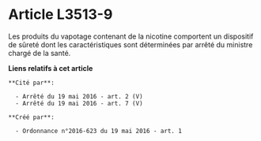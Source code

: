 # Article L3513-9

Les produits du vapotage contenant de la nicotine comportent un dispositif de sûreté dont les caractéristiques sont
déterminées par arrêté du ministre chargé de la santé.

**Liens relatifs à cet article**

	**Cité par**:

	  - Arrêté du 19 mai 2016 - art. 2 (V)
	  - Arrêté du 19 mai 2016 - art. 7 (V)

	**Créé par**:

	  - Ordonnance n°2016-623 du 19 mai 2016 - art. 1
